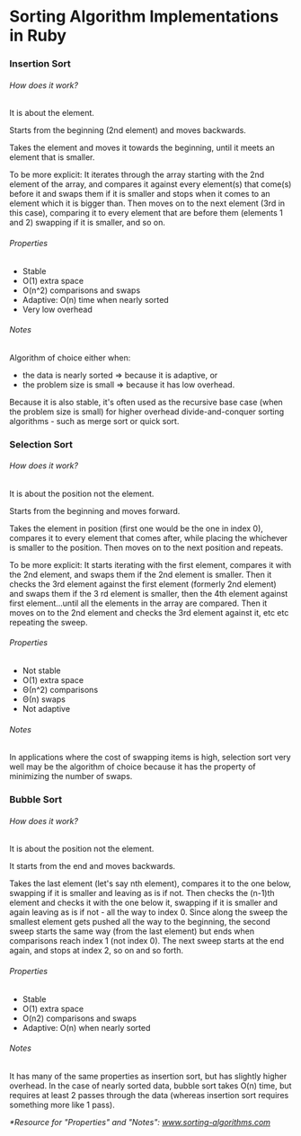 # Sorting Algorithm Implementations in Ruby

### Insertion Sort
###### How does it work?
<p>It is about the element.</p>
<p>Starts from the beginning (2nd element) and moves backwards.</p>
<p>Takes the element and moves it towards the beginning, until it meets an element that is smaller.</p>
<p>To be more explicit: It iterates through the array starting with the 2nd element of the array, and compares it against every element(s) that come(s) before it and swaps them if it is smaller and stops when it comes to an element which it is bigger than. Then moves on to the next element (3rd in this case), comparing it to every element that are before them (elements 1 and 2) swapping if it is smaller, and so on. </p>

###### Properties
- Stable
- O(1) extra space
- O(n^2) comparisons and swaps
- Adaptive: O(n) time when nearly sorted
- Very low overhead

###### Notes
Algorithm of choice either when:
- the data is nearly sorted => because it is adaptive, or
- the problem size is small => because it has low overhead.

Because it is also stable, it's often used as the recursive base case (when the problem size is small) for higher overhead divide-and-conquer sorting algorithms - such as merge sort or quick sort.

### Selection Sort
###### How does it work?
<p>It is about the position not the element.</p>
<p>Starts from the beginning and moves forward.</p>
<p>Takes the element in position (first one would be the one in index 0), compares it to every element that comes after, while placing the whichever is smaller to the position. Then moves on to the next position and repeats. </p>

<p>To be more explicit: It starts iterating with the first element, compares it with the 2nd element, and swaps them if the 2nd element is smaller. Then it checks the 3rd element against the first element (formerly 2nd element) and swaps them if the 3 rd element is smaller, then the 4th element against first element...until all the elements in the array are compared. Then it moves on to the 2nd element and checks the 3rd element against it, etc etc repeating the sweep.</p>

###### Properties
- Not stable
- O(1) extra space
- Θ(n^2) comparisons
- Θ(n) swaps
- Not adaptive

###### Notes
In applications where the cost of swapping items is high, selection sort very well may be the algorithm of choice because it has the property of minimizing the number of swaps.

### Bubble Sort
###### How does it work?
<p>It is about the position not the element.</p>
<p>It starts from the end and moves backwards. </p>
<p>Takes the last element (let's say nth element), compares it to the one below, swapping if it is smaller and leaving as is if not. Then checks the (n-1)th element and checks it with the one below it, swapping if it is smaller and again leaving as is if not - all the way to index 0. Since along the sweep the smallest element gets pushed all the way to the beginning, the second sweep starts the same way (from the last element) but ends when comparisons reach index 1 (not index 0). The next sweep starts at the end again, and stops at index 2, so on and so forth.</p>

###### Properties
- Stable
- O(1) extra space
- O(n2) comparisons and swaps
- Adaptive: O(n) when nearly sorted

###### Notes
It has many of the same properties as insertion sort, but has slightly higher overhead. In the case of nearly sorted data, bubble sort takes O(n) time, but requires at least 2 passes through the data (whereas insertion sort requires something more like 1 pass).

<!-- ### Sort
###### What does it do?
<p></p>
<p></p>

###### Properties

###### Notes -->

<em>*Resource for "Properties" and "Notes": www.sorting-algorithms.com</em>
